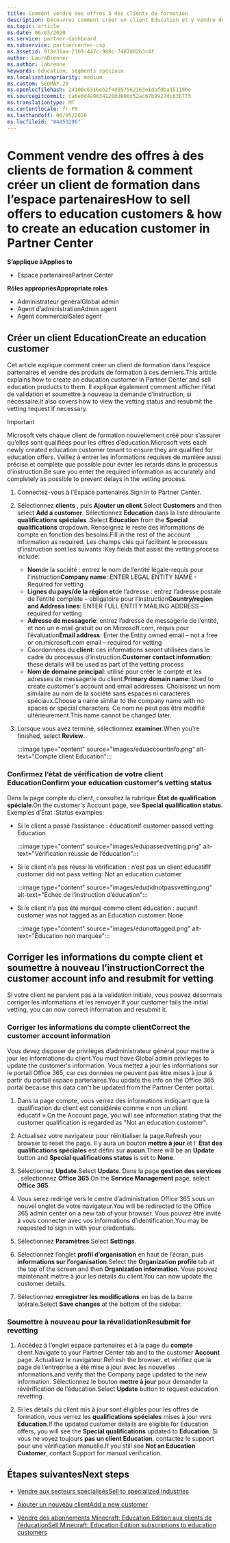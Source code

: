 ```yaml
---
title: Comment vendre des offres à des clients de formation
description: Découvrez comment créer un client Education et y vendre des offres dans l’espace partenaires.
ms.topic: article
ms.date: 06/03/2020
ms.service: partner-dashboard
ms.subservice: partnercenter-csp
ms.assetid: 913e31aa-21b9-447c-988c-7487d82b3c4f
author: LauraBrenner
ms.author: labrenne
keywords: éducation, segments spéciaux
ms.localizationpriority: medium
ms.custom: SEOMAY.20
ms.openlocfilehash: 24100c6316eb2f4d957562163e1daf0ba15119be
ms.sourcegitcommit: ca6e0d4a9034120dd600c52ac67b9927dc63b7f5
ms.translationtype: MT
ms.contentlocale: fr-FR
ms.lasthandoff: 06/05/2020
ms.locfileid: "84453296"
---
```

# <a name="how-to-sell-offers-to-education-customers--how-to-create-an-education-customer-in-partner-center"></a><span data-ttu-id="98b28-104">Comment vendre des offres à des clients de formation & comment créer un client de formation dans l’espace partenaires</span><span class="sxs-lookup"><span data-stu-id="98b28-104">How to sell offers to education customers & how to create an education customer in Partner Center</span></span>

<span data-ttu-id="98b28-105">**S’applique à**</span><span class="sxs-lookup"><span data-stu-id="98b28-105">**Applies to**</span></span>

- <span data-ttu-id="98b28-106">Espace partenaires</span><span class="sxs-lookup"><span data-stu-id="98b28-106">Partner Center</span></span>

<span data-ttu-id="98b28-107">**Rôles appropriés**</span><span class="sxs-lookup"><span data-stu-id="98b28-107">**Appropriate roles**</span></span>

- <span data-ttu-id="98b28-108">Administrateur général</span><span class="sxs-lookup"><span data-stu-id="98b28-108">Global admin</span></span>
- <span data-ttu-id="98b28-109">Agent d’administration</span><span class="sxs-lookup"><span data-stu-id="98b28-109">Admin agent</span></span>
- <span data-ttu-id="98b28-110">Agent commercial</span><span class="sxs-lookup"><span data-stu-id="98b28-110">Sales agent</span></span>

## <a name="create-an-education-customer"></a><span data-ttu-id="98b28-111">Créer un client Education</span><span class="sxs-lookup"><span data-stu-id="98b28-111">Create an education customer</span></span>

<span data-ttu-id="98b28-112">Cet article explique comment créer un client de formation dans l’espace partenaires et vendre des produits de formation à ces derniers.</span><span class="sxs-lookup"><span data-stu-id="98b28-112">This article explains how to create an education customer in Partner Center and sell education products to them.</span></span> <span data-ttu-id="98b28-113">Il explique également comment afficher l’état de validation et soumettre à nouveau la demande d’instruction, si nécessaire.</span><span class="sxs-lookup"><span data-stu-id="98b28-113">It also covers how to view the vetting status and resubmit the vetting request if necessary.</span></span>

> [!IMPORTANT]
> <span data-ttu-id="98b28-114">Microsoft vets chaque client de formation nouvellement créé pour s’assurer qu’elles sont qualifiées pour les offres d’éducation.</span><span class="sxs-lookup"><span data-stu-id="98b28-114">Microsoft vets each newly created education customer tenant to ensure they are qualified for education offers.</span></span>  <span data-ttu-id="98b28-115">Veillez à entrer les informations requises de manière aussi précise et complète que possible pour éviter les retards dans le processus d’instruction.</span><span class="sxs-lookup"><span data-stu-id="98b28-115">Be sure you enter the required information as accurately and completely as possible to prevent delays in the vetting process.</span></span>

1. <span data-ttu-id="98b28-116">Connectez-vous à l’Espace partenaires.</span><span class="sxs-lookup"><span data-stu-id="98b28-116">Sign in to Partner Center.</span></span>

2. <span data-ttu-id="98b28-117">Sélectionnez **clients** , puis **Ajouter un client**.</span><span class="sxs-lookup"><span data-stu-id="98b28-117">Select **Customers** and then select **Add a customer**.</span></span> <span data-ttu-id="98b28-118">Sélectionnez **Education** dans la liste déroulante **qualifications spéciales** .</span><span class="sxs-lookup"><span data-stu-id="98b28-118">Select **Education** from the **Special qualifications** dropdown.</span></span>  <span data-ttu-id="98b28-119">Renseignez le reste des informations de compte en fonction des besoins.</span><span class="sxs-lookup"><span data-stu-id="98b28-119">Fill in the rest of the account information as required.</span></span>  <span data-ttu-id="98b28-120">Les champs clés qui facilitent le processus d’instruction sont les suivants :</span><span class="sxs-lookup"><span data-stu-id="98b28-120">Key fields that assist the vetting process include:</span></span>

   - <span data-ttu-id="98b28-121">**Nom**de la société : entrez le nom de l’entité légale-requis pour l’instruction</span><span class="sxs-lookup"><span data-stu-id="98b28-121">**Company name**: ENTER LEGAL ENTITY NAME - Required for vetting</span></span>
   - <span data-ttu-id="98b28-122">**Lignes du pays/de la région et**de l’adresse : entrez l’adresse postale de l’entité complète – obligatoire pour l’instruction</span><span class="sxs-lookup"><span data-stu-id="98b28-122">**Country/region and Address lines**: ENTER FULL ENTITY MAILING ADDRESS – required for vetting</span></span>
   - <span data-ttu-id="98b28-123">**Adresse de messagerie**: entrez l’adresse de messagerie de l’entité, et non un e-mail gratuit ou on.Microsoft.com, requis pour l’évaluation</span><span class="sxs-lookup"><span data-stu-id="98b28-123">**Email address**:  Enter the Entity owned email – not a free or on.microsoft.com email – required for vetting</span></span>
   - <span data-ttu-id="98b28-124">Coordonnées du **client**: ces informations seront utilisées dans le cadre du processus d’instruction.</span><span class="sxs-lookup"><span data-stu-id="98b28-124">**Customer contact information**: these details will be used as part of the vetting process</span></span>
   - <span data-ttu-id="98b28-125">**Nom de domaine principal**: utilisé pour créer le compte et les adresses de messagerie du client.</span><span class="sxs-lookup"><span data-stu-id="98b28-125">**Primary domain name**:  Used to create customer's account and email addresses.</span></span>  <span data-ttu-id="98b28-126">Choisissez un nom similaire au nom de la société sans espaces ni caractères spéciaux.</span><span class="sxs-lookup"><span data-stu-id="98b28-126">Choose a name similar to the company name with no spaces or special characters.</span></span>  <span data-ttu-id="98b28-127">Ce nom ne peut pas être modifié ultérieurement.</span><span class="sxs-lookup"><span data-stu-id="98b28-127">This name cannot be changed later.</span></span>

3. <span data-ttu-id="98b28-128">Lorsque vous avez terminé, sélectionnez **examiner**.</span><span class="sxs-lookup"><span data-stu-id="98b28-128">When you're finished, select **Review**.</span></span>

   :::image type="content" source="images/eduaccountinfo.png" alt-text="Compte client Education":::

### <a name="confirm-your-education-customers-vetting-status"></a><span data-ttu-id="98b28-130">Confirmez l’état de vérification de votre client Education</span><span class="sxs-lookup"><span data-stu-id="98b28-130">Confirm your education customer's vetting status</span></span>

<span data-ttu-id="98b28-131">Dans la page compte du client, consultez la rubrique **État de qualification spéciale**.</span><span class="sxs-lookup"><span data-stu-id="98b28-131">On the customer's Account page, see **Special qualification status**.</span></span>
<span data-ttu-id="98b28-132">Exemples d’État :</span><span class="sxs-lookup"><span data-stu-id="98b28-132">Status examples:</span></span>

- <span data-ttu-id="98b28-133">Si le client a passé l’assistance : éducation</span><span class="sxs-lookup"><span data-stu-id="98b28-133">If customer passed vetting:  Education</span></span>

   :::image type="content" source="images/edupassedvetting.png" alt-text="Vérification réussie de l’éducation":::

- <span data-ttu-id="98b28-135">Si le client n’a pas réussi la vérification : n’est pas un client éducatif</span><span class="sxs-lookup"><span data-stu-id="98b28-135">If customer did not pass vetting:  Not an education customer</span></span>

   :::image type="content" source="images/edudidnotpassvetting.png" alt-text="Échec de l’instruction d’éducation":::

- <span data-ttu-id="98b28-137">Si le client n’a pas été marqué comme client éducation : aucun</span><span class="sxs-lookup"><span data-stu-id="98b28-137">If customer was not tagged as an Education customer:  None</span></span>

   :::image type="content" source="images/edunottagged.png" alt-text="Éducation non marquée":::

## <a name="correct-the-customer-account-info-and-resubmit-for-vetting"></a><span data-ttu-id="98b28-139">Corriger les informations du compte client et soumettre à nouveau l’instruction</span><span class="sxs-lookup"><span data-stu-id="98b28-139">Correct the customer account info and resubmit for vetting</span></span>  

<span data-ttu-id="98b28-140">Si votre client ne parvient pas à la validation initiale, vous pouvez désormais corriger les informations et les renvoyer.</span><span class="sxs-lookup"><span data-stu-id="98b28-140">If your customer fails the initial vetting, you can now correct information and resubmit it.</span></span>

### <a name="correct-the-customer-account-information"></a><span data-ttu-id="98b28-141">Corriger les informations du compte client</span><span class="sxs-lookup"><span data-stu-id="98b28-141">Correct the customer account information</span></span>

<span data-ttu-id="98b28-142">Vous devez disposer de privilèges d’administrateur général pour mettre à jour les informations du client.</span><span class="sxs-lookup"><span data-stu-id="98b28-142">You must have Global admin privileges to update the customer's information.</span></span> <span data-ttu-id="98b28-143">Vous mettez à jour les informations sur le portail Office 365, car ces données ne peuvent pas être mises à jour à partir du portail espace partenaires.</span><span class="sxs-lookup"><span data-stu-id="98b28-143">You update the info on the Office 365 portal because this data can't be updated from the Partner Center portal.</span></span>

1. <span data-ttu-id="98b28-144">Dans la page compte, vous verrez des informations indiquant que la qualification du client est considérée comme « non un client éducatif ».</span><span class="sxs-lookup"><span data-stu-id="98b28-144">On the Account page, you will see information stating that the customer qualification is regarded as "Not an education customer".</span></span>

2. <span data-ttu-id="98b28-145">Actualisez votre navigateur pour réinitialiser la page.</span><span class="sxs-lookup"><span data-stu-id="98b28-145">Refresh your browser to reset the page.</span></span> <span data-ttu-id="98b28-146">Il y aura un bouton **mettre à jour** et l' **État des qualifications spéciales** est défini sur **aucun**.</span><span class="sxs-lookup"><span data-stu-id="98b28-146">There will be an **Update** button and **Special qualifications status** is set to **None**.</span></span>

3. <span data-ttu-id="98b28-147">Sélectionnez **Update**.</span><span class="sxs-lookup"><span data-stu-id="98b28-147">Select **Update**.</span></span> <span data-ttu-id="98b28-148">Dans la page **gestion des services** , sélectionnez **Office 365**.</span><span class="sxs-lookup"><span data-stu-id="98b28-148">On the **Service Management** page, select **Office 365**.</span></span>

4. <span data-ttu-id="98b28-149">Vous serez redirigé vers le centre d’administration Office 365 sous un nouvel onglet de votre navigateur.</span><span class="sxs-lookup"><span data-stu-id="98b28-149">You will be redirected to the Office 365 admin center on a new tab of your browser.</span></span> <span data-ttu-id="98b28-150">Vous pouvez être invité à vous connecter avec vos informations d’identification.</span><span class="sxs-lookup"><span data-stu-id="98b28-150">You may be requested to sign in with your credentials.</span></span>

5. <span data-ttu-id="98b28-151">Sélectionnez **Paramètres**.</span><span class="sxs-lookup"><span data-stu-id="98b28-151">Select **Settings**.</span></span>

6. <span data-ttu-id="98b28-152">Sélectionnez l’onglet **profil d’organisation** en haut de l’écran, puis **informations sur l’organisation**.</span><span class="sxs-lookup"><span data-stu-id="98b28-152">Select the **Organization profile** tab at the top of the screen and then **Organization information**.</span></span> <span data-ttu-id="98b28-153">Vous pouvez maintenant mettre à jour les détails du client.</span><span class="sxs-lookup"><span data-stu-id="98b28-153">You can now update the customer details.</span></span>

7. <span data-ttu-id="98b28-154">Sélectionnez **enregistrer les modifications** en bas de la barre latérale.</span><span class="sxs-lookup"><span data-stu-id="98b28-154">Select **Save changes** at the bottom of the sidebar.</span></span>  

### <a name="resubmit-for-revetting"></a><span data-ttu-id="98b28-155">Soumettre à nouveau pour la révalidation</span><span class="sxs-lookup"><span data-stu-id="98b28-155">Resubmit for revetting</span></span>

1. <span data-ttu-id="98b28-156">Accédez à l’onglet espace partenaires et à la page du **compte** client.</span><span class="sxs-lookup"><span data-stu-id="98b28-156">Navigate to your Partner Center tab and to the customer **Account** page.</span></span> <span data-ttu-id="98b28-157">Actualisez le navigateur.</span><span class="sxs-lookup"><span data-stu-id="98b28-157">Refresh the browser.</span></span> <span data-ttu-id="98b28-158">et vérifiez que la page de l’entreprise a été mise à jour avec les nouvelles informations.</span><span class="sxs-lookup"><span data-stu-id="98b28-158">and verify that the Company page updated to the new information.</span></span> <span data-ttu-id="98b28-159">Sélectionnez le bouton **mettre à jour** pour demander la révérification de l’éducation.</span><span class="sxs-lookup"><span data-stu-id="98b28-159">Select **Update** button to request education revetting.</span></span>

2. <span data-ttu-id="98b28-160">Si les détails du client mis à jour sont éligibles pour les offres de formation, vous verrez les **qualifications spéciales** mises à jour vers **Education**.</span><span class="sxs-lookup"><span data-stu-id="98b28-160">If the updated customer details are eligible for Education offers, you will see the **Special qualifications** updated to **Education**.</span></span> <span data-ttu-id="98b28-161">Si vous ne voyez toujours **pas un client Education**, contactez le support pour une vérification manuelle.</span><span class="sxs-lookup"><span data-stu-id="98b28-161">If you still see **Not an Education Customer**, contact Support for manual verification.</span></span>

## <a name="next-steps"></a><span data-ttu-id="98b28-162">Étapes suivantes</span><span class="sxs-lookup"><span data-stu-id="98b28-162">Next steps</span></span>

- [<span data-ttu-id="98b28-163">Vendre aux secteurs spécialisés</span><span class="sxs-lookup"><span data-stu-id="98b28-163">Sell to specialized industries</span></span>](get-special-pricing-for-offers.md)

- [<span data-ttu-id="98b28-164">Ajouter un nouveau client</span><span class="sxs-lookup"><span data-stu-id="98b28-164">Add a new customer</span></span>](add-a-new-customer.md)

- [<span data-ttu-id="98b28-165">Vendre des abonnements Minecraft: Education Edition aux clients de l’éducation</span><span class="sxs-lookup"><span data-stu-id="98b28-165">Sell Minecraft: Education Edition subscriptions to education customers</span></span>](minecraft-subscriptions.md)
